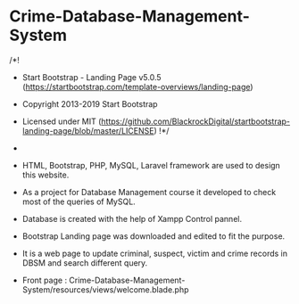 
# Crime-Database-Management-System

/*!
 * Start Bootstrap - Landing Page v5.0.5 (https://startbootstrap.com/template-overviews/landing-page)
 * Copyright 2013-2019 Start Bootstrap
 * Licensed under MIT (https://github.com/BlackrockDigital/startbootstrap-landing-page/blob/master/LICENSE)
 !*/
 
* 
* HTML, Bootstrap, PHP, MySQL, Laravel framework are used to design this website.
* As a project for Database Management course it developed to check most of the queries of MySQL.
* Database is created with the help of Xampp Control pannel.
* Bootstrap Landing page was downloaded and edited to fit the purpose.
* It is a web page to update criminal, suspect, victim and crime records in DBSM and search different query.
* Front page :  Crime-Database-Management-System/resources/views/welcome.blade.php
